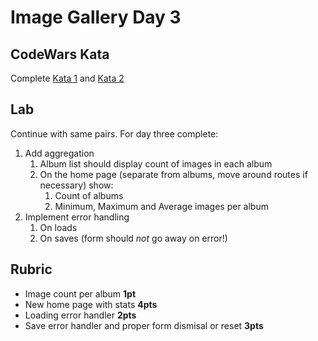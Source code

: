 Image Gallery Day 3
===

## CodeWars Kata

Complete [Kata 1](https://www.codewars.com/kata/sum-of-odd-cubed-numbers) and [Kata 2](https://www.codewars.com/kata/highest-scoring-word)

## Lab

Continue with same pairs. For day three complete:

1. Add aggregation
    1. Album list should display count of images in each album
    1. On the home page (separate from albums, move around routes if necessary) show:
        1. Count of albums
        1. Minimum, Maximum and Average images per album
1. Implement error handling
    1. On loads
    1. On saves (form should _not_ go away on error!)

## Rubric

* Image count per album **1pt**
* New home page with stats **4pts**
* Loading error handler **2pts**
* Save error handler and proper form dismisal or reset **3pts**
    
